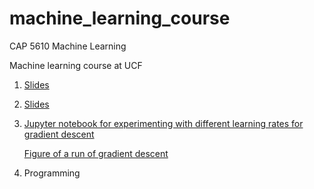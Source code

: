 # machine_learning_course

CAP 5610 Machine Learning

Machine learning course at UCF

1. [Slides](https://github.com/schneider128k/machine_learning_course/blob/master/1_slides.pdf)
2. [Slides](https://github.com/schneider128k/machine_learning_course/blob/master/2_slides.pdf)
3. [Jupyter notebook for experimenting with different learning rates for gradient descent](https://github.com/schneider128k/machine_learning_course/blob/master/optimizing_learning_rate.ipynb)

   [Figure of a run of gradient descent](https://github.com/schneider128k/machine_learning_course/blob/master/optimizing_learning_rate_example_run.png)
4. Programming
